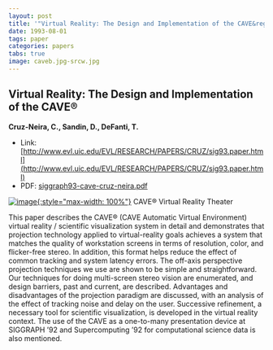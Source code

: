 ```yaml
---
layout: post
title: '"Virtual Reality: The Design and Implementation of the CAVE&reg;"'
date: 1993-08-01
tags: paper
categories: papers
tabs: true
image: caveb.jpg-srcw.jpg
---
```


## Virtual Reality: The Design and Implementation of the CAVE&reg;
**Cruz-Neira, C., Sandin, D., DeFanti, T.**
- Link: [http://www.evl.uic.edu/EVL/RESEARCH/PAPERS/CRUZ/sig93.paper.html](http://www.evl.uic.edu/EVL/RESEARCH/PAPERS/CRUZ/sig93.paper.html)
- PDF: [siggraph93-cave-cruz-neira.pdf](/documents/siggraph93-cave-cruz-neira.pdf)


[![image](https://www.evl.uic.edu/output/originals/caveb.jpg-srcw.jpg){:style="max-width: 100%"}](https://www.evl.uic.edu/output/originals/caveb.jpg-srcw.jpg)
CAVE&reg; Virtual Reality Theater

This paper describes the CAVE&reg; (CAVE Automatic Virtual Environment) virtual reality / scientific visualization system in detail and demonstrates that projection technology applied to virtual-reality goals achieves a system that matches the quality of workstation screens in terms of resolution, color, and flicker-free stereo. In addition, this format helps reduce the effect of common tracking and system latency errors. The off-axis perspective projection techniques we use are shown to be simple and straightforward. Our techniques for doing multi-screen stereo vision are enumerated, and design barriers, past and current, are described. Advantages and disadvantages of the projection paradigm are discussed, with an analysis of the effect of tracking noise and delay on the user. Successive refinement, a necessary tool for scientific visualization, is developed in the virtual reality context. The use of the CAVE as a one-to-many presentation device at SIGGRAPH &rsquo;92 and Supercomputing &rsquo;92 for computational science data is also mentioned.